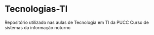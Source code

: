 # Tecnologias-TI
Repositório utilizado nas aulas de Tecnologia em TI da PUCC
Curso de sistemas da informação noturno
